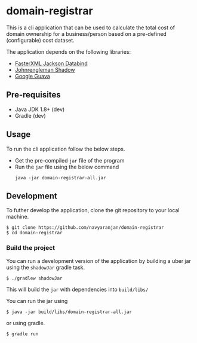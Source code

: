 # domain-registrar

This is a cli application that can be used to calculate the total cost of domain ownership for a business/person based on a pre-defined (configurable) cost dataset.

The application depends on the following libraries:
* [FasterXML Jackson Databind](https://github.com/FasterXML/jackson-databind)
* [Johnrengleman Shadow](https://github.com/johnrengelman/shadow)
* [Google Guava](https://github.com/google/guava)

## Pre-requisites

* Java JDK 1.8+ (dev)
* Gradle (dev)

## Usage

To run the cli application follow the below steps.

* Get the pre-compiled `jar` file of the program
* Run the `jar` file using the below command
  ```
  java -jar domain-registrar-all.jar
  ```

## Development

To futher develop the application, clone the git repository to your local machine.

```
$ git clone https://github.com/navyaranjan/domain-registrar
$ cd domain-registrar
```

### Build the project
You can run a development version of the application by building a uber jar using the `shadowJar`  gradle task.

```
$ ./gradlew shadowJar
```
This will build the `jar` with dependencies into `build/libs/`

You can run the jar using

```
$ java -jar build/libs/domain-registrar-all.jar
```

or using gradle.

```
$ gradle run
```